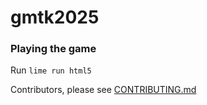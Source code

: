 # gmtk2025

### Playing the game

Run `lime run html5`

Contributors, please see [CONTRIBUTING.md](./docs/CONTRIBUTING.md)